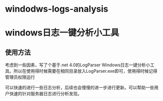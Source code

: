 # windodws-logs-analysis
# windows日志一键分析小工具

## 使用方法

考虑到一些因素，写了个基于.net 4.0的LogParser Windows日志一键分析小工具。所以在使用得时候需要在相同目录放入LogParser.exe即可，使用得时候记得管理员权限运行

可以快速的进行一些日志分析，后续也会慢慢的进一步进行更新。可以帮助一些用户快速的针对服务器日志进行分析发现。

